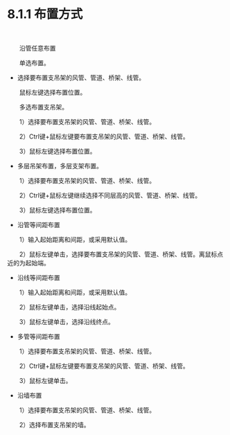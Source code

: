 #  8.1.1 布置方式
<br/>

&emsp;&emsp;沿管任意布置

&emsp;&emsp;单选布置。

* 选择要布置支吊架的风管、管道、桥架、线管。

&emsp;&emsp;鼠标左键选择布置位置。

&emsp;&emsp;多选布置支吊架。

&emsp;&emsp;1）选择要布置支吊架的风管、管道、桥架、线管。

&emsp;&emsp;2）Ctrl键+鼠标左键要布置支吊架的风管、管道、桥架、线管。

&emsp;&emsp;3）鼠标左键选择布置位置。

* 多层吊架布置，多层支架布置。

&emsp;&emsp;1）选择要布置支吊架的风管、管道、桥架、线管。

&emsp;&emsp;2）Ctrl键+鼠标左键继续选择不同层高的风管、管道、桥架、线管。

&emsp;&emsp;3）鼠标左键选择布置位置。

*  沿管等间距布置

&emsp;&emsp;1）输入起始距离和间距，或采用默认值。

&emsp;&emsp;2）鼠标左键单击，选择要布置支吊架的风管、管道、桥架、线管。离鼠标点近的为起始端。

* 沿线等间距布置

&emsp;&emsp;1）输入起始距离和间距，或采用默认值。

&emsp;&emsp;2）鼠标左键单击，选择沿线起始点。

&emsp;&emsp;3）鼠标左键单击，选择沿线终点。

* 多管等间距布置

&emsp;&emsp;1）选择要布置支吊架的风管、管道、桥架、线管。

&emsp;&emsp;2）Ctrl键+鼠标左键要布置支吊架的风管、管道、桥架、线管。

&emsp;&emsp;3）鼠标左键单击。

* 沿墙布置

&emsp;&emsp;1）选择要布置支吊架的风管、管道、桥架、线管。

&emsp;&emsp;2）选择布置支吊架的墙。